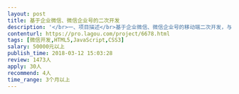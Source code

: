 ```yaml
---                
layout: post       
title: 基于企业微信、微信企业号的二次开发           
description: '</br>一、项目描述</br>基于企业微信、微信企业号的移动端二次开发，与企业内部系统的对接集成开发，微信支付、微信公众号开发</br>二、人员要求</br>1、有丰富的项目经验，至少3年以上独立项目经验；、</br>2、精通前端的设计开发</br>3、精通Java或PHP、HTML5等开发</br>4、能长期进行项目的售后维护，需长期合作</br>'     
contenturl: https://pro.lagou.com/project/6678.html      
tags: [微信开发,HTML5,JavaScript,CSS3]            
salary: 50000元以上          
publish_time: 2018-03-12 15:03:28         
review: 1473人                   
apply: 30人                   
recommend: 4人                   
time_range: 3个月以上              
---                 
```

